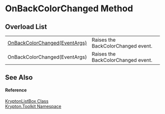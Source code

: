# OnBackColorChanged Method


## Overload List
<table>
<tr>
<td><a href="71f90f07-fab5-3b56-626c-6cc87419f5b2.md">OnBackColorChanged(EventArgs)</a></td>
<td>Raises the BackColorChanged event.</td></tr>
<tr>
<td>OnBackColorChanged(EventArgs)</td>
<td>Raises the BackColorChanged event.</td></tr>
</table>

## See Also


#### Reference
<a href="34d189d7-24ac-ce5b-4fff-cda88ff9e2aa.md">KryptonListBox Class</a>  
<a href="79d2eac2-21f4-54ff-7552-b20c33c30600.md">Krypton.Toolkit Namespace</a>  
